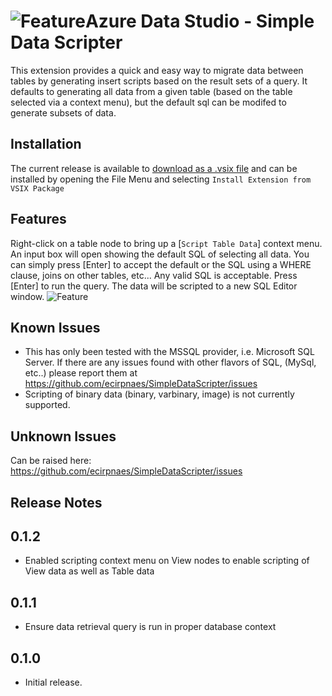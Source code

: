 # ![Feature](https://raw.githubusercontent.com/ecirpnaes/SimpleDataScripter/master/images/logo.png)Azure Data Studio - Simple Data Scripter

This extension provides a quick and easy way to migrate data between tables by generating insert scripts based on the result sets of a query. It defaults to generating all data from a given table (based on the table selected via a context menu), but the default sql can be modifed to generate subsets of data.

## Installation

The current release is available to [download as a .vsix file](https://github.com/ecirpnaes/SimpleDataScripter/releases/download/0.1.2/simple-data-scripter-0.1.2.vsix) and can be installed by opening the File Menu and selecting `Install Extension from VSIX Package`

## Features

Right-click on a table node to bring up a [`Script Table Data`] context menu. An input box will open showing the default SQL of selecting all data. You can simply press [Enter] to accept the default or the SQL using a WHERE clause, joins on other tables, etc... Any valid SQL is acceptable. Press [Enter] to run the query.
The data will be scripted to a new SQL Editor window.
![Feature](https://raw.githubusercontent.com/ecirpnaes/SimpleDataScripter/master/images/Scripting.gif)

## Known Issues

- This has only been tested with the MSSQL provider, i.e. Microsoft SQL Server. If there are any issues found with other flavors of SQL, (MySql, etc..) please report them at <https://github.com/ecirpnaes/SimpleDataScripter/issues>
- Scripting of binary data (binary, varbinary, image) is not currently supported.

## Unknown Issues

Can be raised here: <https://github.com/ecirpnaes/SimpleDataScripter/issues>

## Release Notes

## 0.1.2

- Enabled scripting context menu on View nodes to enable scripting of View data as well as Table data

## 0.1.1

- Ensure data retrieval query is run in proper database context

## 0.1.0

- Initial release.
